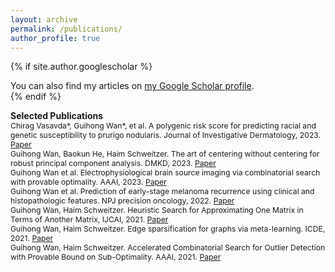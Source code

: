 ```yaml
---
layout: archive
permalink: /publications/
author_profile: true
---
```


{% if site.author.googlescholar %}
  <div class="wordwrap">You can also find my articles on <a href="{{site.author.googlescholar}}">my Google Scholar profile</a>.</div>
{% endif %}

**Selected Publications**   
<span style="font-size:0.87em;">
Chirag Vasavda*, Guihong Wan*, et al. A polygenic risk score for predicting racial and genetic susceptibility to prurigo nodularis. Journal of Investigative Dermatology, 2023. [Paper](https://www.sciencedirect.com/science/article/pii/S0022202X23021255)    
Guihong Wan, Baokun He, Haim Schweitzer. The art of centering without centering for robust principal component analysis. DMKD, 2023. [Paper](https://personal.utdallas.edu/~haim/publications/biastrick.pdf)    
Guihong Wan et al. Electrophysiological brain source imaging via combinatorial search with provable optimality. AAAI, 2023. [Paper](https://ojs.aaai.org/index.php/AAAI/article/view/26471)    
Guihong Wan et al. Prediction of early-stage melanoma recurrence using clinical and histopathologic features. NPJ precision oncology, 2022. [Paper](https://www.nature.com/articles/s41698-022-00321-4)    
Guihong Wan, Haim Schweitzer. Heuristic Search for Approximating One Matrix in Terms of Another Matrix, IJCAI, 2021. [Paper](https://personal.utdallas.edu/~haim/publications/ijcai21.pdf)    
Guihong Wan, Haim Schweitzer. Edge sparsification for graphs via meta-learning. ICDE, 2021. [Paper](https://ieeexplore.ieee.org/abstract/document/9458885)    
Guihong Wan, Haim Schweitzer. Accelerated Combinatorial Search for Outlier Detection with Provable Bound on Sub-Optimality. AAAI, 2021. [Paper](https://ojs.aaai.org/index.php/AAAI/article/view/17475)    
</span>   

